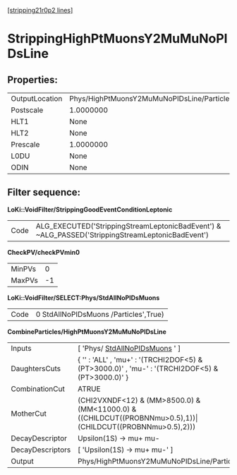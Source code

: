 [[stripping21r0p2 lines]](./stripping21r0p2-leptonic)

# StrippingHighPtMuonsY2MuMuNoPIDsLine

## Properties:

|                |                                            |
|----------------|--------------------------------------------|
| OutputLocation | Phys/HighPtMuonsY2MuMuNoPIDsLine/Particles |
| Postscale      | 1.0000000                                  |
| HLT1           | None                                       |
| HLT2           | None                                       |
| Prescale       | 1.0000000                                  |
| L0DU           | None                                       |
| ODIN           | None                                       |

## Filter sequence:

**LoKi::VoidFilter/StrippingGoodEventConditionLeptonic**

|      |                                                                                                   |
|------|---------------------------------------------------------------------------------------------------|
| Code | ALG_EXECUTED('StrippingStreamLeptonicBadEvent') & \~ALG_PASSED('StrippingStreamLeptonicBadEvent') |

**CheckPV/checkPVmin0**

|        |     |
|--------|-----|
| MinPVs | 0   |
| MaxPVs | -1  |

**LoKi::VoidFilter/SELECT:Phys/StdAllNoPIDsMuons**

|      |                                       |
|------|---------------------------------------|
| Code | 0 StdAllNoPIDsMuons /Particles',True) |

**CombineParticles/HighPtMuonsY2MuMuNoPIDsLine**

|                  |                                                                                                                 |
|------------------|-----------------------------------------------------------------------------------------------------------------|
| Inputs           | [ 'Phys/ [StdAllNoPIDsMuons](./stripping21r0p2-stdallnopidsmuons) ' ]                                         |
| DaughtersCuts    | { '' : 'ALL' , 'mu+' : '(TRCHI2DOF\<5) & (PT\>3000.0)' , 'mu-' : '(TRCHI2DOF\<5) & (PT\>3000.0)' }              |
| CombinationCut   | ATRUE                                                                                                           |
| MotherCut        | (CHI2VXNDF\<12) & (MM\>8500.0) & (MM\<11000.0) & ((CHILDCUT((PROBNNmu\>0.5),1))\|(CHILDCUT((PROBNNmu\>0.5),2))) |
| DecayDescriptor  | Upsilon(1S) -\> mu+ mu-                                                                                         |
| DecayDescriptors | [ 'Upsilon(1S) -\> mu+ mu-' ]                                                                                 |
| Output           | Phys/HighPtMuonsY2MuMuNoPIDsLine/Particles                                                                      |
